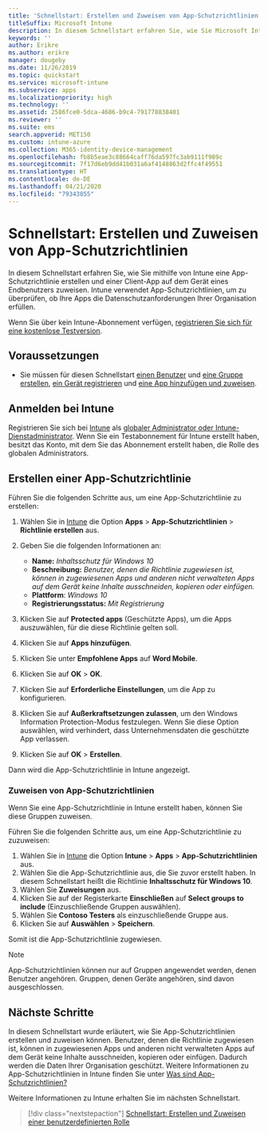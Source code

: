 ```yaml
---
title: 'Schnellstart: Erstellen und Zuweisen von App-Schutzrichtlinien'
titleSuffix: Microsoft Intune
description: In diesem Schnellstart erfahren Sie, wie Sie Microsoft Intune zum Erstellen und Zuweisen von App-Schutzrichtlinien verwenden.
keywords: ''
author: Erikre
ms.author: erikre
manager: dougeby
ms.date: 11/26/2019
ms.topic: quickstart
ms.service: microsoft-intune
ms.subservice: apps
ms.localizationpriority: high
ms.technology: ''
ms.assetid: 2586fce0-5dca-4686-b9c4-791778838401
ms.reviewer: ''
ms.suite: ems
search.appverid: MET150
ms.custom: intune-azure
ms.collection: M365-identity-device-management
ms.openlocfilehash: fb8b5eae3c88664caff76da597fc3ab9111f989c
ms.sourcegitcommit: 7f17d6eb9dd41b031a6af4148863d2ffc4f49551
ms.translationtype: HT
ms.contentlocale: de-DE
ms.lasthandoff: 04/21/2020
ms.locfileid: "79343855"
---
```

# <a name="quickstart-create-and-assign-an-app-protection-policy"></a>Schnellstart: Erstellen und Zuweisen von App-Schutzrichtlinien

In diesem Schnellstart erfahren Sie, wie Sie mithilfe von Intune eine App-Schutzrichtlinie erstellen und einer Client-App auf dem Gerät eines Endbenutzers zuweisen. Intune verwendet App-Schutzrichtlinien, um zu überprüfen, ob Ihre Apps die Datenschutzanforderungen Ihrer Organisation erfüllen.

Wenn Sie über kein Intune-Abonnement verfügen, [registrieren Sie sich für eine kostenlose Testversion](../fundamentals/free-trial-sign-up.md).

## <a name="prerequisites"></a>Voraussetzungen

- Sie müssen für diesen Schnellstart [einen Benutzer](../fundamentals/quickstart-create-user.md) und [eine Gruppe erstellen](../fundamentals/quickstart-create-group.md), [ein Gerät registrieren](../enrollment/quickstart-setup-auto-enrollment.md) und [eine App hinzufügen und zuweisen](quickstart-add-assign-app.md).

## <a name="sign-in-to-intune"></a>Anmelden bei Intune

Registrieren Sie sich bei [Intune](https://aka.ms/intuneportal) als [globaler Administrator oder Intune-Dienstadministrator](../fundamentals/users-add.md#types-of-administrators). Wenn Sie ein Testabonnement für Intune erstellt haben, besitzt das Konto, mit dem Sie das Abonnement erstellt haben, die Rolle des globalen Administrators.

## <a name="create-an-app-protection-policy"></a>Erstellen einer App-Schutzrichtlinie

Führen Sie die folgenden Schritte aus, um eine App-Schutzrichtlinie zu erstellen:

1. Wählen Sie in [Intune](https://aka.ms/intuneportal) die Option **Apps** > **App-Schutzrichtlinien** > **Richtlinie erstellen** aus. 
2. Geben Sie die folgenden Informationen an:

    - **Name:** *Inhaltsschutz für Windows 10*
    - **Beschreibung:** *Benutzer, denen die Richtlinie zugewiesen ist, können in zugewiesenen Apps und anderen nicht verwalteten Apps auf dem Gerät keine Inhalte ausschneiden, kopieren oder einfügen.*
    - **Plattform**: *Windows 10*
    - **Registrierungsstatus:** *Mit Registrierung*

3. Klicken Sie auf **Protected apps** (Geschützte Apps), um die Apps auszuwählen, für die diese Richtlinie gelten soll.
4. Klicken Sie auf **Apps hinzufügen**.
5. Klicken Sie unter **Empfohlene Apps** auf **Word Mobile**.
5. Klicken Sie auf **OK** > **OK**. 
6. Klicken Sie auf **Erforderliche Einstellungen**, um die App zu konfigurieren.
7. Klicken Sie auf **Außerkraftsetzungen zulassen**, um den Windows Information Protection-Modus festzulegen. Wenn Sie diese Option auswählen, wird verhindert, dass Unternehmensdaten die geschützte App verlassen.
8. Klicken Sie auf **OK** > **Erstellen**.

Dann wird die App-Schutzrichtlinie in Intune angezeigt.

### <a name="assign-the-app-protection-policy"></a>Zuweisen von App-Schutzrichtlinien

Wenn Sie eine App-Schutzrichtlinie in Intune erstellt haben, können Sie diese Gruppen zuweisen. 

Führen Sie die folgenden Schritte aus, um eine App-Schutzrichtlinie zu zuzuweisen:

1. Wählen Sie in [Intune](https://aka.ms/intuneportal) die Option **Intune** > **Apps** > **App-Schutzrichtlinien** aus. 
2. Wählen Sie die App-Schutzrichtlinie aus, die Sie zuvor erstellt haben. In diesem Schnellstart heißt die Richtlinie **Inhaltsschutz für Windows 10**.
3. Wählen Sie **Zuweisungen** aus.
4. Klicken Sie auf der Registerkarte **Einschließen** auf **Select groups to include** (Einzuschließende Gruppen auswählen).
5. Wählen Sie **Contoso Testers** als einzuschließende Gruppe aus.
6. Klicken Sie auf **Auswählen** > **Speichern**. 

Somit ist die App-Schutzrichtlinie zugewiesen.

> [!NOTE]
> App-Schutzrichtlinien können nur auf Gruppen angewendet werden, denen Benutzer angehören. Gruppen, denen Geräte angehören, sind davon ausgeschlossen.

## <a name="next-steps"></a>Nächste Schritte

In diesem Schnellstart wurde erläutert, wie Sie App-Schutzrichtlinien erstellen und zuweisen können. Benutzer, denen die Richtlinie zugewiesen ist, können in zugewiesenen Apps und anderen nicht verwalteten Apps auf dem Gerät keine Inhalte ausschneiden, kopieren oder einfügen. Dadurch werden die Daten Ihrer Organisation geschützt. Weitere Informationen zu App-Schutzrichtlinien in Intune finden Sie unter [Was sind App-Schutzrichtlinien?](app-protection-policy.md)

Weitere Informationen zu Intune erhalten Sie im nächsten Schnellstart.

> [!div class="nextstepaction"]
> [Schnellstart: Erstellen und Zuweisen einer benutzerdefinierten Rolle](../fundamentals/create-custom-role.md)
